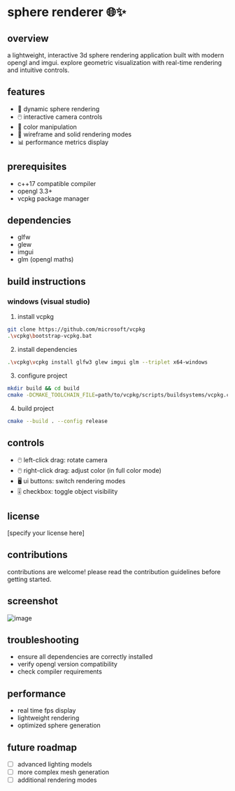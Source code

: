 # sphere renderer 🌐✨

## overview
a lightweight, interactive 3d sphere rendering application built with modern opengl and imgui. explore geometric visualization with real-time rendering and intuitive controls.

## features
- 🎨 dynamic sphere rendering
- 🖱️ interactive camera controls
- 🌈 color manipulation
- 🔬 wireframe and solid rendering modes
- 📊 performance metrics display

## prerequisites
- c++17 compatible compiler
- opengl 3.3+
- vcpkg package manager

## dependencies
- glfw
- glew
- imgui
- glm (opengl maths)

## build instructions

### windows (visual studio)
1. install vcpkg
```bash
git clone https://github.com/microsoft/vcpkg
.\vcpkg\bootstrap-vcpkg.bat
```

2. install dependencies
```bash
.\vcpkg\vcpkg install glfw3 glew imgui glm --triplet x64-windows
```

3. configure project
```bash
mkdir build && cd build
cmake -DCMAKE_TOOLCHAIN_FILE=path/to/vcpkg/scripts/buildsystems/vcpkg.cmake ..
```

4. build project
```bash
cmake --build . --config release
```

## controls
- 🖱️ left-click drag: rotate camera
- 🖱️ right-click drag: adjust color (in full color mode)
- 🖥️ ui buttons: switch rendering modes
- 🎚️ checkbox: toggle object visibility


## license
[specify your license here]

## contributions
contributions are welcome! please read the contribution guidelines before getting started.

## screenshot
![image](https://github.com/user-attachments/assets/0e51f94d-a1e2-4a9e-8151-2bf629f8cecf)


## troubleshooting
- ensure all dependencies are correctly installed
- verify opengl version compatibility
- check compiler requirements

## performance
- real time fps display
- lightweight rendering
- optimized sphere generation

## future roadmap
- [ ] advanced lighting models
- [ ] more complex mesh generation
- [ ] additional rendering modes 
